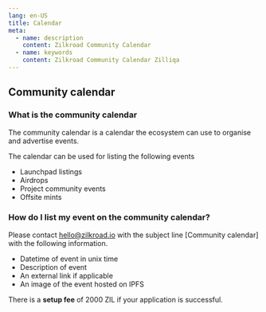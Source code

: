 ```yaml
---
lang: en-US
title: Calendar
meta:
  - name: description
    content: Zilkroad Community Calendar
  - name: keywords
    content: Zilkroad Community Calendar Zilliqa
---
```


## Community calendar

### What is the community calendar

The community calendar is a calendar the ecosystem can use to organise and advertise events.

The calendar can be used for listing the following events

* Launchpad listings
* Airdrops
* Project community events
* Offsite mints

### How do I list my event on the community calendar?

Please contact hello@zilkroad.io with the subject line \[Community calendar\] with the following information.

* Datetime of event in unix time
* Description of event
* An external link if applicable
* An image of the event hosted on IPFS

There is a **setup fee** of 2000 ZIL if your application is successful.
